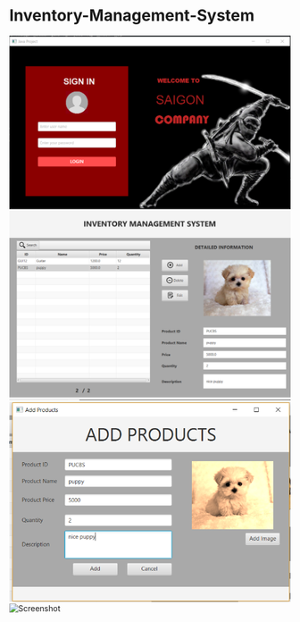 # Inventory-Management-System
![Screenshot](Capture.PNG)
![Screenshot](main.PNG)
![Screenshot](add.PNG)
![Screenshot](Searcg.PNG)
